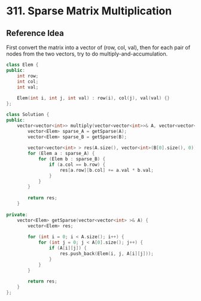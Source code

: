 # 311. Sparse Matrix Multiplication

## Reference Idea

First convert the matrix into a vector of (row, col, val), then for each pair of nodes from the two vectors, try to do multiply-and-accumulation.

```c++
class Elem {
public:
    int row;
    int col;
    int val;
    
    Elem(int i, int j, int val) : row(i), col(j), val(val) {}
};

class Solution {
public:
    vector<vector<int>> multiply(vector<vector<int>>& A, vector<vector<int>>& B) {
        vector<Elem> sparse_A = getSparse(A);
        vector<Elem> sparse_B = getSparse(B);
        
        vector<vector<int> > res(A.size(), vector<int>(B[0].size(), 0)); //fixme corner case
        for (Elem a : sparse_A) {
            for (Elem b : sparse_B) {
                if (a.col == b.row) {
                    res[a.row][b.col] += a.val * b.val;
                }
            }
        }
        
        return res;
    }
    
private:
    vector<Elem> getSparse(vector<vector<int> >& A) {
        vector<Elem> res;
        
        for (int i = 0; i < A.size(); i++) {
            for (int j = 0; j < A[0].size(); j++) {
                if (A[i][j]) {
                    res.push_back(Elem(i, j, A[i][j]));
                }
            }
        }
        
        return res;
    }
};
```